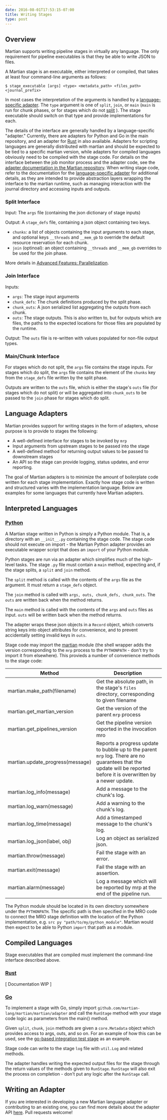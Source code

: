 ```yaml
---
date: 2016-08-01T17:53:15-07:00
title: Writing Stages
type: post
---
```


## Overview

Martian supports writing pipeline stages in virtually any language. The only
requirement for pipeline executables is that they be able to write JSON to
files.

A Martian stage is an executable, either interpreted or compiled, that takes
at least four command-line arguments as follows:

~~~~
$ stage_executable [args] <type> <metadata_path> <files_path> <journal_prefix>
~~~~

In most cases the interpretation of the arguments is handled by a
[language-specific adapter](#language-adapters).
The `type` argument is one of `split`, `join`, or `main` (`main` is run for
chunk phases, or for stages which do not
[split](../advanced-features/#parallelization) ). The stage executable should
switch on that type and provide implementations for each.

The details of the interface are generally handled by a language-specific
"adapter."  Currently, there are adapters for Python and Go in the main
repository, and an adapter for [Rust](https://github.com/martian-lang/martian-rust) in also available.  Adapters for
scripting languages are generally distributed with martian and should be
expected to be tied to a specific martian version, while adapters for
compiled languages obviously need to be compiled with the stage code.
For details on the interface between the job monitor process and the
adapter code, see the
[adapter documentation in the Martian repository](https://github.com/martian-lang/martian/blob/master/adapters/README.md).
When writing stage code, refer to the documentation for the
[language-specific adapter](#language-adapters) for additional details,
as they are intended to provide abstraction layers wrapping the interface
to the martian runtime, such as managing interaction with the journal
directory and accessing inputs and outputs.

### Split Interface
Input: The `args` file (containing the json dictionary of stage inputs)

Output: A `stage_defs` file, containing a json object containing two keys.
- `chunks`: a list of objects containing the input arguments to each stage,
and optional keys `__threads` and `__mem_gb` to override the default resource
reservation for each chunk.
- `join` (optinoal): an object containing `__threads` and `__mem_gb` overrides
to be used for the join phase.

More details in [Advanced Features: Parallelization](../advanced-features/#parallelization).

### Join Interface
Inputs:
- `args`: The stage input arguments
- `chunk_defs`: The chunk definitions produced by the split phase.
- `chunk_outs`: A json serialized list aggregating the outputs from each chunk.
- `outs`: The stage outputs.  This is also written to, but for outputs which
are files, the paths to the expected locations for those files are populated
by the runtime.

Output: The `outs` file is re-written with values populated for non-file
output types.

### Main/Chunk Interface
For stages which do not split, the `args` file contains the stage inputs.
For stages which do split, the `args` file contains the element of the
`chunks` key from the `stage_defs` file written by the split phase.

Outputs are written to the `outs` file, which is either the stage's `outs`
file (for stages which do not split) or will be aggregated into
`chunk_outs` to be passed to the `join` phase for stages which do split.

## Language Adapters

Martian provides support for writing stages in the form of adapters, whose
purpose is to provide to stages the following:

- A well-defined interface for stages to be invoked by `mrp`
- Input arguments from upstream stages to be passed into the stage
- A well-defined method for returning output values to be passed to downstream stages
- An API so the stage can provide logging, status updates, and error reporting.

The goal of Martian adapters is to minimize the amount of boilerplate code written for each stage implementation. Exactly how stage code is written and structured varies with the implementation language. Below are examples for some languages that currently have Martian adapters.

## Interpreted Languages

### [Python](https://github.com/martian-lang/martian/blob/master/adapters/python/martian.py)
A Martian stage written in Python is simply a Python module. That is, a
directory with an `__init__.py` containing the stage code.  The stage code
should not execute on import - the Martian Python adapter provides an
executable wrapper script that does an `import` of your Python module.

Python stages are run via an adapter which simplifies much of the high-level
tasks.  The stage `.py` file must contain a `main` method, expecting  and, if
the stage splits, a `split` and `join` method.

The `split` method is called with the contents of the `args` file as the
argument.  It must return a `stage_defs` object.

The `join` method is called with `args, outs, chunk_defs, chunk_outs`.
The `outs` are written back when the method returns.

The `main` method is called with the contents of the `args` and `outs` files
as input.  `outs` will be written back when the method returns.

The adapter wraps these json objects in a `Record` object, which
converts string keys into object attributes for convenience, and to prevent
accidentally setting invalid keys in `outs`.

Stage code may import the
[martian](https://github.com/martian-lang/martian/blob/master/adapters/python/martian.py)
module (the shell wrapper adds the version corresponding to the `mrp` process
to the `PYTHONPATH` - don't try to import it from elsewhere).  This provieds
a number of convenience methods to the stage code:

|Method|Description|
|---|---|
|martian.make_path(filename)|Get the absolute path, in the stage's `files` directory, corresponding to given filename|
|martian.get_martian_version|Get the version of the parent `mrp` process|
|martian.get_pipelines_version|Get the pipeline version reported in the invocation mro|
|martian.update_progress(message)|Reports a progress update to bubble up to the parent `mrp` log.  There are no guarantees that the update will be reported before it is overwritten by a newer update.|
|martian.log_info(message)|Add a message to the chunk's log.|
|martian.log_warn(message)|Add a warning to the chunk's log.|
|martian.log_time(message)|Add a timestamped message to the chunk's log.|
|martian.log_json(label, obj)|Log an object as serialized json.|
|martian.throw(message)|Fail the stage with an error.|
|martian.exit(message)|Fail the stage with an assertion.|
|martian.alarm(message)|Log a message which will be reported by mrp at the end of the pipeline run.|

The Python module should be located in its own directory somewhere under the
`PYTHONPATH`.  The specific path is then specified in the MRO code to connect
the MRO stage definition with the location of the Python implementation, e.g.
`src py "path/to/my/python_module"`. Martian would then expect to be able to
Python `import` that path as a module.

## Compiled Languages

Stage executables that are compiled must implement the command-line interface described above.

### [Rust](https://github.com/martian-lang/martian-rust)
[ Documentation WIP ]

### [Go](https://github.com/martian-lang/martian/blob/master/martian/adapter/adapter.go)
To implement a stage with Go, simply import
`github.com/martian-lang/martian/martian/adapter` and call the `RunStage`
method with your stage code logic as parameters from the main() method.

Given `split`, `chunk`, `join` methods are given a `core.Metadata` object
which provides access to args, outs, and so on.  For an example of how this
can be used, see the
[go-based integration test stage](https://github.com/martian-lang/martian/blob/master/martian/test/sum_squares/sum_squares.go)
as an example.

Stage code can write to the stage `log` file with `util.Log` and related
methods.

The adapter handles writing the expected output files for the stage through
the return values of the methods given to `RunStage`.  `RunStage` will also
exit the process on completion - don't put any logic after the `RunStage` call.

## Writing an Adapter

If you are interested in developing a new Martian language adapter or
contributing to an existing one, you can find more details about the adapter
API [here](https://github.com/martian-lang/martian/tree/master/adapters).
Pull requests welcome!
